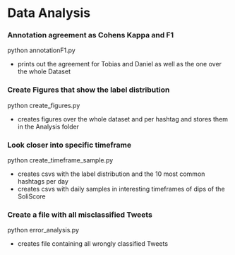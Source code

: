 # Data Analysis

### Annotation agreement as Cohens Kappa and F1
python annotationF1.py
- prints out the agreement for Tobias and Daniel as well as the one over the whole Dataset

### Create Figures that show the label distribution
python create_figures.py
- creates figures over the whole dataset and per hashtag and stores them in the Analysis folder

### Look closer into specific timeframe
python create_timeframe_sample.py
- creates csvs with the label distribution and the 10 most common hashtags per day
- creates csvs with daily samples in interesting timeframes of dips of the SoliScore

### Create a file with all misclassified Tweets
python error_analysis.py
- creates file containing all wrongly classified Tweets

